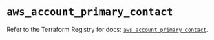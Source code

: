 # `aws_account_primary_contact`

Refer to the Terraform Registry for docs: [`aws_account_primary_contact`](https://registry.terraform.io/providers/hashicorp/aws/5.94.1/docs/resources/account_primary_contact).
